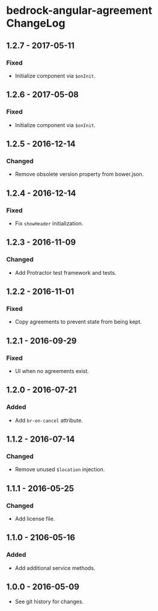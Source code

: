 # bedrock-angular-agreement ChangeLog

## 1.2.7 - 2017-05-11

### Fixed
- Initialize component via `$onInit`.

## 1.2.6 - 2017-05-08

### Fixed
- Initialize component via `$onInit`.

## 1.2.5 - 2016-12-14

### Changed
- Remove obsolete version property from bower.json.

## 1.2.4 - 2016-12-14

### Fixed
- Fix `showHeader` initialization.

## 1.2.3 - 2016-11-09

### Changed
- Add Protractor test framework and tests.

## 1.2.2 - 2016-11-01

### Fixed
- Copy agreements to prevent state from being kept.

## 1.2.1 - 2016-09-29

### Fixed
- UI when no agreements exist.

## 1.2.0 - 2016-07-21

### Added
- Add `br-on-cancel` attribute.

## 1.1.2 - 2016-07-14

### Changed
- Remove unused `$location` injection.

## 1.1.1 - 2016-05-25

### Changed
- Add license file.

## 1.1.0 - 2106-05-16

### Added
- Add additional service methods.

## 1.0.0 - 2016-05-09

- See git history for changes.
